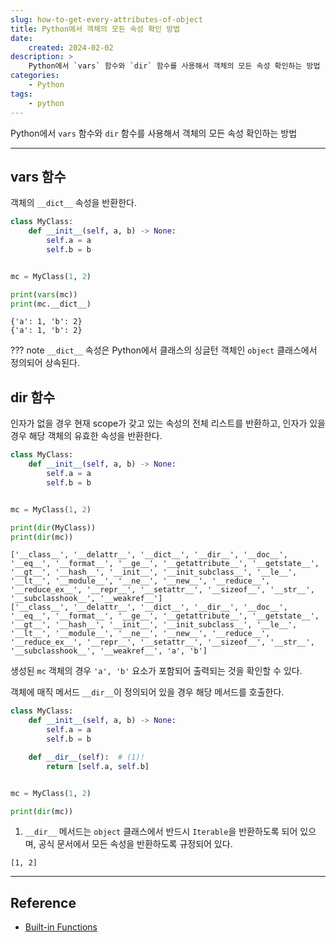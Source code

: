 ```yaml
---
slug: how-to-get-every-attributes-of-object
title: Python에서 객체의 모든 속성 확인 방법
date:
    created: 2024-02-02
description: >
    Python에서 `vars` 함수와 `dir` 함수를 사용해서 객체의 모든 속성 확인하는 방법
categories:
    - Python
tags:
    - python
---
```


Python에서 `vars` 함수와 `dir` 함수를 사용해서 객체의 모든 속성 확인하는 방법  

<!-- more -->

---

## vars 함수

객체의 `__dict__` 속성을 반환한다.  

```python
class MyClass:
    def __init__(self, a, b) -> None:
        self.a = a
        self.b = b


mc = MyClass(1, 2)

print(vars(mc))
print(mc.__dict__)
```
```
{'a': 1, 'b': 2}
{'a': 1, 'b': 2}
```

??? note
    `__dict__` 속성은 Python에서 클래스의 싱글턴 객체인 `object` 클래스에서 정의되어 상속된다.  

## dir 함수

인자가 없을 경우 현재 scope가 갖고 있는 속성의 전체 리스트를 반환하고, 인자가 있을 경우 해당 객체의 유효한 속성을 반환한다.  

```python
class MyClass:
    def __init__(self, a, b) -> None:
        self.a = a
        self.b = b


mc = MyClass(1, 2)

print(dir(MyClass))
print(dir(mc))
```
```
['__class__', '__delattr__', '__dict__', '__dir__', '__doc__', '__eq__', '__format__', '__ge__', '__getattribute__', '__getstate__', '__gt__', '__hash__', '__init__', '__init_subclass__', '__le__', '__lt__', '__module__', '__ne__', '__new__', '__reduce__', '__reduce_ex__', '__repr__', '__setattr__', '__sizeof__', '__str__', '__subclasshook__', '__weakref__']
['__class__', '__delattr__', '__dict__', '__dir__', '__doc__', '__eq__', '__format__', '__ge__', '__getattribute__', '__getstate__', '__gt__', '__hash__', '__init__', '__init_subclass__', '__le__', '__lt__', '__module__', '__ne__', '__new__', '__reduce__', '__reduce_ex__', '__repr__', '__setattr__', '__sizeof__', '__str__', '__subclasshook__', '__weakref__', 'a', 'b']
```

생성된 `mc` 객체의 경우 `'a', 'b'` 요소가 포함되어 출력되는 것을 확인할 수 있다.  

객체에 매직 메서드 `__dir__`이 정의되어 있을 경우 해당 메서드를 호출한다.  

```python
class MyClass:
    def __init__(self, a, b) -> None:
        self.a = a
        self.b = b

    def __dir__(self):  # (1)!
        return [self.a, self.b]


mc = MyClass(1, 2)

print(dir(mc))
```

1. `__dir__` 메서드는 `object` 클래스에서 반드시 `Iterable`을 반환하도록 되어 있으며, 공식 문서에서 모든 속성을 반환하도록 규정되어 있다.  

```
[1, 2]
```

---
## Reference
- [Built-in Functions](https://docs.python.org/3/library/functions.html)
